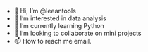 - 👋 Hi, I’m @leeantools
- 👀 I’m interested in data analysis
- 🌱 I’m currently learning Python
- 💞️ I’m looking to collaborate on mini projects
- 📫 How to reach me email.

<!---
leeantools/leeantools is a ✨ special ✨ repository because its `README.md` (this file) appears on your GitHub profile.
You can click the Preview link to take a look at your changes.
--->
